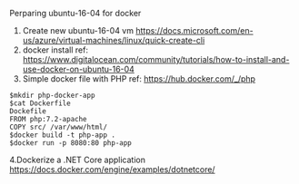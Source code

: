 Perparing ubuntu-16-04 for docker 
1. Create new ubuntu-16-04 vm
https://docs.microsoft.com/en-us/azure/virtual-machines/linux/quick-create-cli
2. docker install
ref: https://www.digitalocean.com/community/tutorials/how-to-install-and-use-docker-on-ubuntu-16-04
3. Simple docker file with PHP
ref: https://hub.docker.com/_/php
```shell
$mkdir php-docker-app  
$cat Dockerfile
Dockefile
FROM php:7.2-apache
COPY src/ /var/www/html/
$docker build -t php-app .  
$docker run -p 8080:80 php-app 
```
4.Dockerize a .NET Core application
https://docs.docker.com/engine/examples/dotnetcore/

